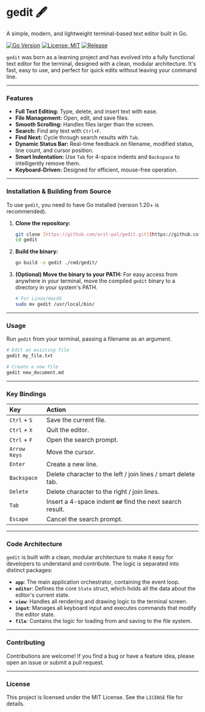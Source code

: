 # gedit 🖋️

A simple, modern, and lightweight terminal-based text editor built in Go.

[![Go Version](https://img.shields.io/badge/Go-1.22+-blue.svg)](https://golang.org)
[![License: MIT](https://img.shields.io/badge/License-MIT-yellow.svg)](https://opensource.org/licenses/MIT)
[![Release](https://img.shields.io/github/v/release/arit-pal/gedit)](https://github.com/arit-pal/gedit/releases)

`gedit` was born as a learning project and has evolved into a fully functional text editor for the terminal, designed with a clean, modular architecture. It's fast, easy to use, and perfect for quick edits without leaving your command line.
***

### Features

* **Full Text Editing:** Type, delete, and insert text with ease.
* **File Management:** Open, edit, and save files.
* **Smooth Scrolling:** Handles files larger than the screen.
* **Search:** Find any text with `Ctrl+F`.
* **Find Next:** Cycle through search results with `Tab`.
* **Dynamic Status Bar:** Real-time feedback on filename, modified status, line count, and cursor position.
* **Smart Indentation:** Use `Tab` for 4-space indents and `Backspace` to intelligently remove them.
* **Keyboard-Driven:** Designed for efficient, mouse-free operation.

***

### Installation & Building from Source

To use `gedit`, you need to have Go installed (version 1.20+ is recommended).

1.  **Clone the repository:**
    ```bash
    git clone [https://github.com/arit-pal/gedit.git](https://github.com/arit-pal/gedit.git)
    cd gedit
    ```

2.  **Build the binary:**
    ```bash
    go build -o gedit ./cmd/gedit/
    ```

3.  **(Optional) Move the binary to your PATH:**
    For easy access from anywhere in your terminal, move the compiled `gedit` binary to a directory in your system's PATH.
    ```bash
    # For Linux/macOS
    sudo mv gedit /usr/local/bin/
    ```

***

### Usage

Run `gedit` from your terminal, passing a filename as an argument.

```bash
# Edit an existing file
gedit my_file.txt

# Create a new file
gedit new_document.md
````

-----

### Key Bindings

| Key | Action |
| :--- | :--- |
| `Ctrl` + `S` | Save the current file. |
| `Ctrl` + `X` | Quit the editor. |
| `Ctrl` + `F` | Open the search prompt. |
| `Arrow Keys` | Move the cursor. |
| `Enter` | Create a new line. |
| `Backspace` | Delete character to the left / join lines / smart delete tab. |
| `Delete` | Delete character to the right / join lines. |
| `Tab` | Insert a 4-space indent **or** find the next search result. |
| `Escape` | Cancel the search prompt. |

-----

### Code Architecture

`gedit` is built with a clean, modular architecture to make it easy for developers to understand and contribute. The logic is separated into distinct packages:

  * **`app`**: The main application orchestrator, containing the event loop.
  * **`editor`**: Defines the core `State` struct, which holds all the data about the editor's current state.
  * **`view`**: Handles all rendering and drawing logic to the terminal screen.
  * **`input`**: Manages all keyboard input and executes commands that modify the editor state.
  * **`file`**: Contains the logic for loading from and saving to the file system.

-----

### Contributing

Contributions are welcome\! If you find a bug or have a feature idea, please open an issue or submit a pull request.

-----

### License

This project is licensed under the MIT License. See the `LICENSE` file for details.